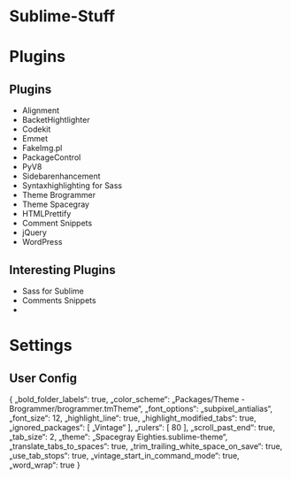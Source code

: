 Sublime-Stuff
=============

# Plugins

## Plugins
- Alignment
- BacketHightlighter
- Codekit
- Emmet
- FakeImg.pl
- PackageControl
- PyV8
- Sidebarenhancement
- Syntaxhighlighting for Sass
- Theme Brogrammer
- Theme Spacegray
- HTMLPrettify
- Comment Snippets
- jQuery
- WordPress

## Interesting Plugins
- Sass for Sublime
- Comments Snippets
- 

# Settings

## User Config
{
	„bold_folder_labels“: true,
	„color_scheme“: „Packages/Theme - Brogrammer/brogrammer.tmTheme“,
	„font_options“: „subpixel_antialias“,
	„font_size“: 12,
	„highlight_line“: true,
	„highlight_modified_tabs“: true,
	„ignored_packages“:
	[
		„Vintage“
	],
	„rulers“:
	[
		80
	],
	„scroll_past_end“: true,
	„tab_size“: 2,
	„theme“: „Spacegray Eighties.sublime-theme“,
	„translate_tabs_to_spaces“: true,
	„trim_trailing_white_space_on_save“: true,
	„use_tab_stops“: true,
	„vintage_start_in_command_mode“: true,
	„word_wrap“: true
}
